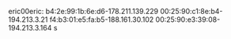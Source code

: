 eric00eric:
b4:2e:99:1b:6e:d6-178.211.139.229
00:25:90:c1:8e:b4-194.213.3.21
f4:b3:01:e5:fa:b5-188.161.30.102
00:25:90:e3:39:08-194.213.3.164
s
